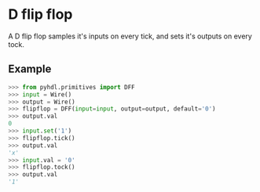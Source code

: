 # D flip flop

A D flip flop samples it's inputs on every tick, and sets it's outputs on every tock.

## Example

```python
>>> from pyhdl.primitives import DFF
>>> input = Wire()
>>> output = Wire()
>>> flipflop = DFF(input=input, output=output, default='0')
>>> output.val
0
>>> input.set('1')
>>> flipflop.tick()
>>> output.val
'x'
>>> input.val = '0'
>>> flipflop.tock()
>>> output.val
'1'
```